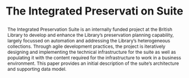 ---
abstract: The Integrated Preservation Suite is an internally funded project at the
  British Library to develop and enhance the Library’s preservation planning capability,
  largely focussed on automation and addressing the Library’s heterogeneous collections.
  Through agile development practices, the project is iteratively designing and implementing
  the technical infrastructure for the suite as well as populating it with the content
  required for the infrastructure to work in a business environment. This paper provides
  an initial description of the suite’s architecture and supporting data model.
creators:
- Russo, David A.
- Pennock, Maureen
- May, Peter
date: null
document_url: https://services.phaidra.univie.ac.at/api/object/o:1080500/download
grand_parent: iPRES
institutions: []
keywords: []
landing_page_url: https://phaidra.univie.ac.at/o:1080500
language: eng
layout: publication
license: CC BY 4.0 International
notes_url: null
parent: iPRES 2019
publication_type: paper
size: 441744
slides_url: null
source_name: iPRES
stream_url: null
title: 'The Integrated Preservati on Suite '
year: 2019
---
